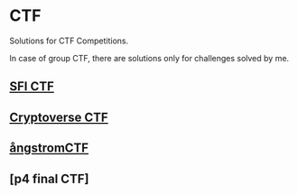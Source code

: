 # CTF
Solutions for CTF Competitions.

In case of group CTF, there are solutions only for challenges solved by me.

## [SFI CTF](https://github.com/AugustynJ/CTF/tree/main/SFI_CTF_2023) 

## [Cryptoverse CTF](https://github.com/AugustynJ/CTF/tree/main/Cryptoverse_CTF) 

## [ångstromCTF](https://github.com/AugustynJ/CTF/tree/main/Angstrom_CTF) 

## [p4 final CTF]